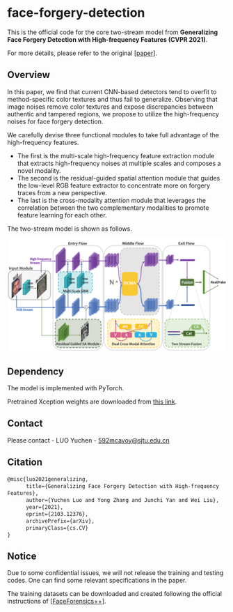 # face-forgery-detection

This is the official code for the core two-stream model from **Generalizing Face Forgery Detection with High-frequency Features (CVPR 2021)**. 

For more details, please refer to the original [[paper](https://arxiv.org/abs/2103.12376)].

## Overview

In this paper, we find that current CNN-based detectors tend to overfit to method-specific color textures and thus fail to generalize. Observing that image noises remove color textures and expose discrepancies between authentic and tampered regions, we propose to utilize the high-frequency noises for face forgery detection.

We carefully devise three functional modules to take full advantage of the high-frequency features. 

- The first is the multi-scale high-frequency feature extraction module that extracts high-frequency noises at multiple scales and composes a novel modality. 
- The second is the residual-guided spatial attention module that guides the low-level RGB feature extractor to concentrate more on forgery traces from a new perspective. 
- The last is the cross-modality attention module that leverages the correlation between the two complementary modalities to promote feature learning for each other. 

The two-stream model is shown as follows.

![image-20210428105010020](img/pipeline.png)

## Dependency

The model is implemented with PyTorch.

Pretrained Xception weights are downloaded from [this link](http://data.lip6.fr/cadene/pretrainedmodels/xception-b5690688.pth).

## Contact

Please contact - LUO Yuchen - 592mcavoy@sjtu.edu.cn

## Citation

```
@misc{luo2021generalizing,
      title={Generalizing Face Forgery Detection with High-frequency Features}, 
      author={Yuchen Luo and Yong Zhang and Junchi Yan and Wei Liu},
      year={2021},
      eprint={2103.12376},
      archivePrefix={arXiv},
      primaryClass={cs.CV}
}
```

## Notice

Due to some confidential issues, we will not release the training and testing codes. One can find some relevant specifications in the paper.

The training datasets can be downloaded and created following the official instructions of [[FaceForensics++](https://github.com/ondyari/FaceForensics)].









